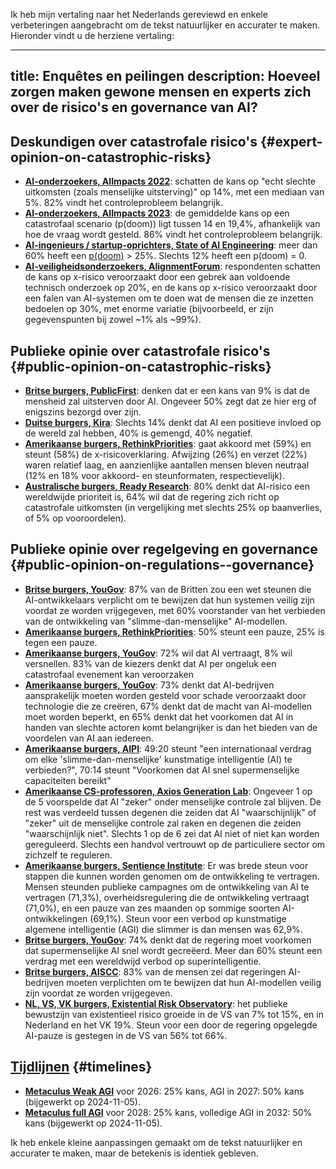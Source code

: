 Ik heb mijn vertaling naar het Nederlands gereviewd en enkele verbeteringen aangebracht om de tekst natuurlijker en accurater te maken. Hieronder vindt u de herziene vertaling:

---
title: Enquêtes en peilingen
description: Hoeveel zorgen maken gewone mensen en experts zich over de risico's en governance van AI?
---
## Deskundigen over catastrofale risico's {#expert-opinion-on-catastrophic-risks}

- **[AI-onderzoekers, AIImpacts 2022](https://aiimpacts.org/2022-expert-survey-on-progress-in-ai/)**: schatten de kans op "echt slechte uitkomsten (zoals menselijke uitsterving)" op 14%, met een mediaan van 5%. 82% vindt het controleprobleem belangrijk.
- **[AI-onderzoekers, AIImpacts 2023](https://wiki.aiimpacts.org/ai_timelines/predictions_of_human-level_ai_timelines/ai_timeline_surveys/2023_expert_survey_on_progress_in_ai)**: de gemiddelde kans op een catastrofaal scenario (p(doom)) ligt tussen 14 en 19,4%, afhankelijk van hoe de vraag wordt gesteld. 86% vindt het controleprobleem belangrijk.
- **[AI-ingenieurs / startup-oprichters, State of AI Engineering](https://elemental-croissant-32a.notion.site/State-of-AI-Engineering-2023-20c09dc1767f45988ee1f479b4a84135#694f89e86f9148cb855220ec05e9c631)**: meer dan 60% heeft een [p(doom)](/pdoom) > 25%. Slechts 12% heeft een p(doom) = 0.
- **[AI-veiligheidsonderzoekers, AlignmentForum](https://web.archive.org/web/20221013014859/https://www.alignmentforum.org/posts/QvwSr5LsxyDeaPK5s/existential-risk-from-ai-survey-results)**: respondenten schatten de kans op x-risico veroorzaakt door een gebrek aan voldoende technisch onderzoek op 20%, en de kans op x-risico veroorzaakt door een falen van AI-systemen om te doen wat de mensen die ze inzetten bedoelen op 30%, met enorme variatie (bijvoorbeeld, er zijn gegevenspunten bij zowel ~1% als ~99%).

## Publieke opinie over catastrofale risico's {#public-opinion-on-catastrophic-risks}

- **[Britse burgers, PublicFirst](https://publicfirst.co.uk/ai/)**: denken dat er een kans van 9% is dat de mensheid zal uitsterven door AI. Ongeveer 50% zegt dat ze hier erg of enigszins bezorgd over zijn.
- **[Duitse burgers, Kira](https://www.zeit.de/digital/2023-04/ki-risiken-angst-umfrage-forschung-kira)**: Slechts 14% denkt dat AI een positieve invloed op de wereld zal hebben, 40% is gemengd, 40% negatief.
- **[Amerikaanse burgers, RethinkPriorities](https://rethinkpriorities.org/publications/us-public-perception-of-cais-statement-and-the-risk-of-extinction)**: gaat akkoord met (59%) en steunt (58%) de x-risicoverklaring. Afwijzing (26%) en verzet (22%) waren relatief laag, en aanzienlijke aantallen mensen bleven neutraal (12% en 18% voor akkoord- en steunformaten, respectievelijk).
- **[Australische burgers, Ready Research](https://theconversation.com/80-of-australians-think-ai-risk-is-a-global-priority-the-government-needs-to-step-up-225175)**: 80% denkt dat AI-risico een wereldwijde prioriteit is, 64% wil dat de regering zich richt op catastrofale uitkomsten (in vergelijking met slechts 25% op baanverlies, of 5% op vooroordelen).

## Publieke opinie over regelgeving en governance {#public-opinion-on-regulations--governance}

- **[Britse burgers, YouGov](https://time.com/7213096/uk-public-ai-law-poll/)**: 87% van de Britten zou een wet steunen die AI-ontwikkelaars verplicht om te bewijzen dat hun systemen veilig zijn voordat ze worden vrijgegeven, met 60% voorstander van het verbieden van de ontwikkeling van "slimme-dan-menselijke" AI-modellen.
- **[Amerikaanse burgers, RethinkPriorities](https://forum.effectivealtruism.org/posts/ConFiY9cRmg37fs2p/us-public-opinion-of-ai-policy-and-risk)**: 50% steunt een pauze, 25% is tegen een pauze.
- **[Amerikaanse burgers, YouGov](https://www.vox.com/future-perfect/2023/8/18/23836362/ai-slow-down-poll-regulation)**: 72% wil dat AI vertraagt, 8% wil versnellen. 83% van de kiezers denkt dat AI per ongeluk een catastrofaal evenement kan veroorzaken
- **[Amerikaanse burgers, YouGov](https://theaipi.org/poll-shows-voters-oppose-open-sourcing-ai-models-support-regulatory-representation-on-boards-and-say-ai-risks-outweigh-benefits-2/)**: 73% denkt dat AI-bedrijven aansprakelijk moeten worden gesteld voor schade veroorzaakt door technologie die ze creëren, 67% denkt dat de macht van AI-modellen moet worden beperkt, en 65% denkt dat het voorkomen dat AI in handen van slechte actoren komt belangrijker is dan het bieden van de voordelen van AI aan iedereen.
- **[Amerikaanse burgers, AIPI](https://www.politico.com/newsletters/digital-future-daily/2023/11/29/exclusive-what-people-actually-think-about-ai-00129147)**: 49:20 steunt "een internationaal verdrag om elke 'slimme-dan-menselijke' kunstmatige intelligentie (AI) te verbieden?", 70:14 steunt "Voorkomen dat AI snel supermenselijke capaciteiten bereikt"
- **[Amerikaanse CS-professoren, Axios Generation Lab](https://www.axios.com/2023/09/05/ai-regulations-expert-survey)**: Ongeveer 1 op de 5 voorspelde dat AI "zeker" onder menselijke controle zal blijven. De rest was verdeeld tussen degenen die zeiden dat AI "waarschijnlijk" of "zeker" uit de menselijke controle zal raken en degenen die zeiden "waarschijnlijk niet".
  Slechts 1 op de 6 zei dat AI niet of niet kan worden gereguleerd. Slechts een handvol vertrouwt op de particuliere sector om zichzelf te reguleren.
- **[Amerikaanse burgers, Sentience Institute](https://www.sentienceinstitute.org/aims-survey-supplement-2023)**: Er was brede steun voor stappen die kunnen worden genomen om de ontwikkeling te vertragen. Mensen steunden publieke campagnes om de ontwikkeling van AI te vertragen (71,3%), overheidsregulering die de ontwikkeling vertraagt (71,0%), en een pauze van zes maanden op sommige soorten AI-ontwikkelingen (69,1%). Steun voor een verbod op kunstmatige algemene intelligentie (AGI) die slimmer is dan mensen was 62,9%.
- **[Britse burgers, YouGov](https://inews.co.uk/news/politics/voters-deepfakes-ban-ai-intelligent-humans-2708693)**: 74% denkt dat de regering moet voorkomen dat supermenselijke AI snel wordt gecreëerd. Meer dan 60% steunt een verdrag met een wereldwijd verbod op superintelligentie.
- **[Britse burgers, AISCC](https://aiscc.org/2023/11/01/yougov-poll-83-of-brits-demand-companies-prove-ai-systems-are-safe-before-release/)**: 83% van de mensen zei dat regeringen AI-bedrijven moeten verplichten om te bewijzen dat hun AI-modellen veilig zijn voordat ze worden vrijgegeven.
- **[NL, VS, VK burgers, Existential Risk Observatory](https://www.existentialriskobservatory.org/papers_and_reports/Trends%20in%20Public%20Attitude%20Towards%20Existential%20Risk%20And%20Artificial%20Intelligence.pdf)**: het publieke bewustzijn van existentieel risico groeide in de VS van 7% tot 15%, en in Nederland en het VK 19%. Steun voor een door de regering opgelegde AI-pauze is gestegen in de VS van 56% tot 66%.

## [Tijdlijnen](/timelines) {#timelines}

- **[Metaculus Weak AGI](https://www.metaculus.com/questions/3479/date-weakly-general-ai-is-publicly-known/)** voor 2026: 25% kans, AGI in 2027: 50% kans (bijgewerkt op 2024-11-05).
- **[Metaculus full AGI](https://www.metaculus.com/questions/5121/date-of-artificial-general-intelligence/)** voor 2028: 25% kans, volledige AGI in 2032: 50% kans (bijgewerkt op 2024-11-05).

Ik heb enkele kleine aanpassingen gemaakt om de tekst natuurlijker en accurater te maken, maar de betekenis is identiek gebleven.